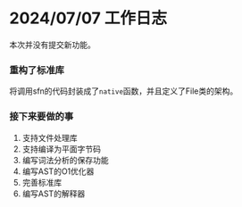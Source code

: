 # 2024/07/07 工作日志

本次并没有提交新功能。

### 重构了标准库

将调用sfn的代码封装成了``native``函数，并且定义了File类的架构。

### 接下来要做的事

1. 支持文件处理库
2. 支持编译为平面字节码
3. 编写词法分析的保存功能
4. 编写AST的O1优化器
5. 完善标准库
6. 编写AST的解释器